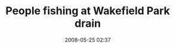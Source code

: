 ---
title: "People fishing at Wakefield Park drain"
layout: picture
picture: "/assets/camera-roll/2008/2008-05-25-people-fishing-at-wakefield-park-drain/recon-2-005.jpg"
thumbnail: "/assets/camera-roll/2008/2008-05-25-people-fishing-at-wakefield-park-drain/recon-2-005-thumbnail.jpg"
date: 2008-05-25 02:37
tags:
  - Recon 2
  - Wakefield Park
  - drain
  - trail
  - photograph
  - urban exploration
  - Maplewood
---